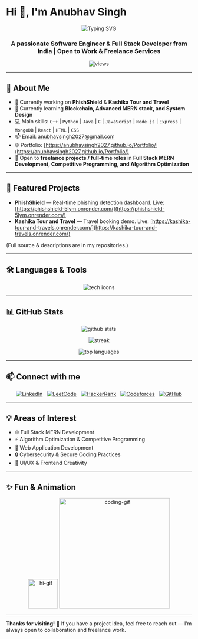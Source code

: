 # Hi 👋, I'm Anubhav Singh

<p align="center">
  <img src="https://readme-typing-svg.herokuapp.com?font=Fira+Code&pause=1000&color=00F700&width=800&lines=Software+Engineer;Full+Stack+MERN+Developer;Passionate+Coder;Problem+Solver;Tech+Explorer;Always+Learning+New+Tech" alt="Typing SVG" />
</p>

<h3 align="center">A passionate Software Engineer & Full Stack Developer from India | Open to Work & Freelance Services</h3>

<p align="center"> 
  <img src="https://komarev.com/ghpvc/?username=anubhavsingh2027&label=Profile%20views&color=0e75b6&style=flat" alt="views" /> 
</p>

---

## 🚀 About Me

* 🔭 Currently working on **PhishShield** & **Kashika Tour and Travel**
* 🌱 Currently learning **Blockchain, Advanced MERN stack, and System Design**
* 💻 Main skills: `C++` | `Python` | `Java` | `C` | `JavaScript` | `Node.js` | `Express` | `MongoDB` | `React` | `HTML` | `CSS`
* 📫 Email: <a href="mailto:anubhavsingh2027@gmail.com">[anubhavsingh2027@gmail.com](mailto:anubhavsingh2027@gmail.com)</a>
* 🌐 Portfolio: [https://anubhavsingh2027.github.io/Portfolio/](https://anubhavsingh2027.github.io/Portfolio/)
* 💼 Open to **freelance projects / full-time roles** in **Full Stack MERN Development, Competitive Programming, and Algorithm Optimization**

---

## 🔭 Featured Projects

* **PhishShield** — Real-time phishing detection dashboard. Live: [https://phishshield-5lym.onrender.com/](https://phishshield-5lym.onrender.com/)
* **Kashika Tour and Travel** — Travel booking demo. Live: [https://kashika-tour-and-travels.onrender.com/](https://kashika-tour-and-travels.onrender.com/)

(Full source & descriptions are in my repositories.)

---

## 🛠️ Languages & Tools

<p align="center">
  <img src="https://skillicons.dev/icons?i=cpp,python,java,c,js,react,nodejs,express,mongodb,html,css,git,github,vscode" alt="tech icons" />
</p>

---

## 📊 GitHub Stats

<p align="center">
  <img src="https://github-readme-stats.vercel.app/api?username=anubhavsingh2027&show_icons=true&theme=tokyonight&count_private=true&hide_border=true" alt="github stats" />
</p>

<p align="center">
  <img src="https://github-readme-streak-stats.herokuapp.com/?user=anubhavsingh2027&theme=tokyonight&hide_border=true" alt="streak" />
</p>

<p align="center">
  <img src="https://github-readme-stats.vercel.app/api/top-langs/?username=anubhavsingh2027&layout=compact&theme=tokyonight&hide_border=true" alt="top languages" />
</p>

---

## 📫 Connect with me

<p align="center">
  <a href="http://www.linkedin.com/in/anubhav-singh-09b71829b"><img src="https://img.shields.io/badge/LinkedIn-Profile-blue?style=flat&logo=linkedin" alt="LinkedIn" /></a>
  &nbsp;
  <a href="https://leetcode.com/u/anubhav_singh_6966/"><img src="https://img.shields.io/badge/LeetCode-Profile-orange?style=flat&logo=leetcode" alt="LeetCode"/></a>
  &nbsp;
  <a href="https://www.hackerrank.com/profile/anubhavsingh2027"><img src="https://img.shields.io/badge/HackerRank-Profile-green?style=flat&logo=hackerrank" alt="HackerRank"/></a>
  &nbsp;
  <a href="https://codeforces.com/profile/anubhavsingh2027"><img src="https://img.shields.io/badge/Codeforces-Profile-lightgrey?style=flat&logo=codeforces" alt="Codeforces"/></a>
  &nbsp;
  <a href="https://github.com/anubhavsingh2027"><img src="https://img.shields.io/badge/GitHub-Profile-black?style=flat&logo=github" alt="GitHub"/></a>
</p>

---

## 💡 Areas of Interest

* 🌐 Full Stack MERN Development
* ⚡ Algorithm Optimization & Competitive Programming
* 📱 Web Application Development
* 🔒 Cybersecurity & Secure Coding Practices
* 🎨 UI/UX & Frontend Creativity

---

## ✨ Fun & Animation

<p align="center">
  <img src="https://media.giphy.com/media/hvRJCLFzcasrR4ia7z/giphy.gif" width="80" alt="hi-gif"/>
  <img src="https://media.giphy.com/media/qgQUggAC3Pfv687qPC/giphy.gif" width="300" alt="coding-gif"/>
</p>

---

**Thanks for visiting!** 🚀 If you have a project idea, feel free to reach out — I’m always open to collaboration and freelance work.
